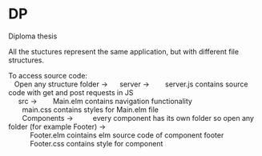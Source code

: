# DP
 Diploma thesis


All the stuctures represent the same application, but with different file structures.

To access source code:  
&nbsp;&nbsp; Open any structure folder  ->
&nbsp;&nbsp;&nbsp;&nbsp; server  ->
&nbsp;&nbsp;&nbsp;&nbsp;&nbsp;&nbsp; server.js contains source code with get and post requests in JS  
&nbsp;&nbsp;&nbsp;&nbsp; src  ->
&nbsp;&nbsp;&nbsp;&nbsp;&nbsp;&nbsp; Main.elm contains navigation functionality  
&nbsp;&nbsp;&nbsp;&nbsp;&nbsp;&nbsp; main.css contains styles for Main.elm file  
&nbsp;&nbsp;&nbsp;&nbsp;&nbsp;&nbsp; Components ->
&nbsp;&nbsp;&nbsp;&nbsp;&nbsp;&nbsp;&nbsp;&nbsp; every component has its own folder so open any folder (for example Footer) ->  
&nbsp;&nbsp;&nbsp;&nbsp;&nbsp;&nbsp;&nbsp;&nbsp;&nbsp;&nbsp; Footer.elm cointains elm source code of component footer  
&nbsp;&nbsp;&nbsp;&nbsp;&nbsp;&nbsp;&nbsp;&nbsp;&nbsp;&nbsp; Footer.css contains style for component  
